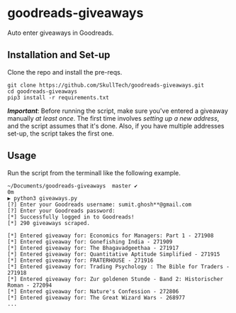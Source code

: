 # goodreads-giveaways
Auto enter giveaways in Goodreads.

## Installation and Set-up

Clone the repo and install the pre-reqs.
```console
git clone https://github.com/SkullTech/goodreads-giveaways.git
cd goodreads-giveaways
pip3 install -r requirements.txt
```

___Important___: Before running the script, make sure you've entered a giveaway manually _at least once_. The first time involves _setting up a new address_, and the script assumes that it's done. Also, if you have multiple addresses set-up, the script takes the first one. 

## Usage

Run the script from the terminall like the following example.

```console
~/Documents/goodreads-giveaways  master ✔                                0m  
▶ python3 giveaways.py
[?] Enter your Goodreads username: sumit.ghosh**@gmail.com
[?] Enter your Goodreads password: 
[*] Successfully logged in to Goodreads!
[*] 290 giveaways scraped.

[*] Entered giveaway for: Economics for Managers: Part 1 - 271908
[*] Entered giveaway for: Gonefishing India - 271909
[*] Entered giveaway for: The Bhagavadgeethaa - 271917
[*] Entered giveaway for: Quantitative Aptitude Simplified - 271915
[*] Entered giveaway for: FRATERHOUSE - 271916
[*] Entered giveaway for: Trading Psychology : The Bible for Traders - 271918
[*] Entered giveaway for: Zur goldenen Stunde - Band 2: Historischer Roman - 272094
[*] Entered giveaway for: Nature's Confession - 272806
[*] Entered giveaway for: The Great Wizard Wars - 268977
...
```
